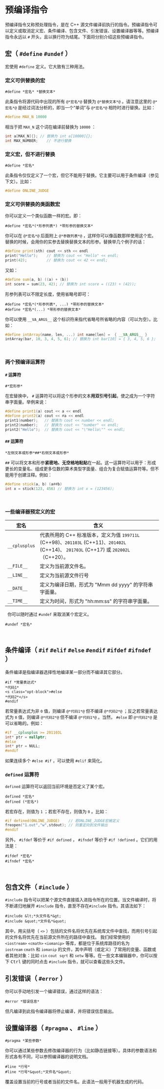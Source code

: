 # 预编译指令

预编译指令又称预处理指令，是在 C++ 源文件编译前执行的指令。预编译指令可以定义或取消定义宏、条件编译、包含文件、引发错误、设置编译器等等。预编译指令永远以 `#` 开头，且以换行符为结尾。下面将分别介绍这些预编译指令。

## 宏（ `#define` `#undef` ）

宏使用 `#define` 定义。它大致有三种用法。

### 定义可供替换的宏

```sdsc
#define *宏名* *替换文本*
```

此条指令将源代码中出现的所有 `@*宏名*@` 替换为 `@*替换文本*@` 。请注意这里的 `@*宏名*@` 是经过词法分析的，即当一个“单词”与 `@*宏名*@` 相符时进行替换。比如：
```cpp
#define MAX_N 10000
```

相当于把 `MAX_N` 这个词在编译前替换为 `10000` ：

```cpp
int a[MAX_N]{}; // 替换为 int a[10000]{};
int MAX_NUMBER;    // 不进行替换
```

### 定义宏，但不进行替换

```sdsc
#define *宏名*
```

此条指令仅仅定义了一个宏，但它不能用于替换。它主要可以用于条件编译（参见下文）。比如：
```cpp
#define ONLINE_JUDGE
```

### 定义可供替换的类函数宏

你可以定义一个类似函数一样的宏。即：
```sdsc
#define *宏名*(*形参列表*) *带形参的替换文本*
```

你可以在 `@*宏名*@` 后面附上 `@*参数列表*@` ，这样你可以像函数那样使用这个宏。替换的时候，会用你的实参去替换替换文本的形参。替换举几个例子的话：
```cpp
#define print(sth) cout << sth << endl
print("Hello");    // 替换为 cout << "Hello" << endl;
print(42);         // 替换为 cout << 42 << endl;
```

又如：
```cpp
#define sum(a, b) ((a) + (b))
int score = sum(23, 42); // 替换为 int score = ((23) + (42));
```

形参列表可以不限定长度，使用省略号即可：
```sdsc
#define *宏名*(*形参列表*, ...) *带形参的替换文本*
#define *宏名*(...) *带形参的替换文本*
```

你可以使用 `__VA_ARGS__` 这个标识符来指代省略号所省略的内容（可以为空）。比如：
```cpp
#define intArray(name, len, ...) int name[len] =  { __VA_ARGS__ }
intArray(bar, 10, 3, 4, 5, 6); // 替换为 int bar[10] = { 3, 4, 5, 6 };
```

 
### 两个预编译运算符

#### `#` 运算符

```sdsc
#*宏形参*
```

在宏替换中， `#` 运算符可以将这个形参的文本**用双引号引起**，使之成为一个字符串字面量。举例来说：

```cpp
#define print1(a) cout << a << endl
#define print2(a) cout << #a << endl
print1(number);   // 替换为 cout << number << endl;
print2(number);   // 替换为 cout << "number" << endl;
print2("Hello");  // 替换为 cout << "\"Hello\"" << endl;
```

#### `##` 运算符

```sdsc
*左侧文本或形参*##*右侧文本或形参*
```

`##` 可以将文本和形参**紧密地、无空格地粘贴**在一起。这一运算符可以用于：形成更长的变量名、组成更多位数的算术类型字面量、组合为复合赋值运算符等。但不能用于创建注释。例如：

```cpp
#define stick(a, b) (a##b)
int x = stick(123, 456) // 替换为 int x = (123456);
```
 
### 一些编译器预定义的宏

| 宏名 | 含义 |
| --- | --- |
| `__cplusplus` | 代表所用的 C++ 标准版本，定义为值 `199711L` (C++98)、`201103L` (C++11)、`201402L` (C++14)、 `201703L` (C++17) 或 `202002L`（C++20）。 |
| `__FILE__` | 定义为当前源文件名。 |
| `__LINE__` | 定义为当前源文件行号 |
| `__DATE__` | 定义为编译日期，形式为 "Mmm dd yyyy" 的字符串字面量。 |
| `__TIME__` | 定义为时间，形式为 "hh:mm:ss" 的字符串字面量。 |

 
你可以随时通过 `#undef` 来取消某个宏定义。

```sdsc
#undef *宏名*
```
 
## 条件编译（ `#if` `#elif` `#else` `#endif` `#ifdef` `#ifndef` ）
条件编译是指编译器选择性地编译某一部分而不编译其它部分。

```sdsc
#if *常量表达式*
*代码1*
<s class="opt-block">#else
*代码2*</s>
#endif
```

若常量表达式为非 `0` 值，则编译 `@*代码1*@` 但不编译 `@*代码2*@` ；反之若常量表达式为 `0` 值，则编译 `@*代码2*@` 但不编译 `@*代码1*@` 。当然， `#else` 即 `@*代码2*@` 是可以省略的。例如：

```cpp
#if __cplusplus >= 201103L
int* ptr = nullptr;
#else
int* ptr = NULL;
#endif
```
如果连续多个 `#else #if` ，可以使用 `#elif` 来简化。
 
### `defined` 运算符
`defined` 运算符可以返回当前环境是否定义了某个宏。

```sdsc
defined *宏名*
defined (*宏名*)
```

若宏存在，则值为 `1` ；若宏不存在，则值为 `0` 。比如：

```cpp
#if defined(ONLINE_JUDGE)    // 若ONLINE_JUDGE宏被定义
freopen("1.out","w",stdout); // 则重定向到文件输出
#endif
```
另外， `#ifdef` 等价于 `#if defined` ， `#ifndef` 等价于 `#if !defined` 。它们的用法是：

```sdsc
#ifdef *宏名*
#ifndef *宏名*
```
 
## 包含文件（ `#include` ）
`#include` 指令可以把某个源文件直接插入进指令所在的位置。当文件编译时，将不断递归地展开 `#include` 指令，直至不存在`#include` 指令。其语法如下：

```sdsc
#include &lt;*头文件名*&gt;
#include &quot;*文件名*&quot;
```

其中，用尖括号（ `<>` ）包括的文件名将优先在系统库文件中查找，而用引号引起的文件名将优先在当前源文件所在的路径中查找。
我们经常使用的  `<iostream>` `<cmath>` `<iomanip>` 等库，都是位于系统库路径的名为`iostream` `cmath` 和 `iomanip` 的文件，其中声明（或定义）了常用的变量、函数或者其他对象：比如 `cin` `cout`  `sqrt` 和 `setw` 等等。在一些文本编辑器中，你可以按下 <kbd>Ctrl</kbd> 键的同时点击 `#include` 指令，就可以查看这些头文件。
 
## 引发错误（ `#error` ）

你可以手动地引发一个编译错误，通过这样的语法：
```sdsc
#error *错误信息*
```
但凡编译到此指令编译器将停止编译，并将错误信息输出。
 
## 设置编译器（ `#pragma` 、 `#line` ）

```sdsc
#pragma *某些参数*
```
你可以通过某些参数去修改编译器的行为（比如静态链接等）。具体的参数语法和形式各有不同，可以参照编译器的说明文档。

```sdsc
#line *行号*
#line *行号*&quot;*文件名*&quot;
```

覆盖设置当前的行号或者当前的文件名。此语法一般用于机器生成的代码。

